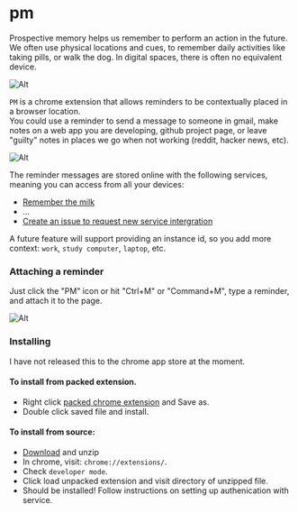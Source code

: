 pm
==

Prospective memory helps us remember to perform an action in the future.  We often use physical locations and cues, 
to remember daily activities like taking pills, or walk the dog.  In digital spaces, there is often no equivalent device.

![Alt](https://raw.github.com/chrisparnin/pm/master/img/github.png)

`PM` is a chrome extension that allows reminders to be contextually placed in a browser location.  
You could use a reminder to send a message to someone in gmail, make notes on a web app you are developing, 
github project page, or leave "guilty" notes in places we go when not working (reddit, hacker news, etc).

![Alt](https://raw.github.com/chrisparnin/pm/master/img/twitter.png)

The reminder messages are stored online with the following services, meaning you can access from all your devices:

- [Remember the milk](http://www.rememberthemilk.com/)
- ...
- [Create an issue to request new service intergration](https://github.com/chrisparnin/pm/issues)

A future feature will support providing an instance id, so you add more context: `work`, `study computer`, `laptop`, etc.

### Attaching a reminder

Just click the "PM" icon or hit "Ctrl+M" or "Command+M", type a reminder, and attach it to the page.

![Alt](https://raw.github.com/chrisparnin/pm/master/img/addreminder.png)

### Installing

I have not released this to the chrome app store at the moment.

#### To install from packed extension.

* Right click [packed chrome extension](https://github.com/chrisparnin/pm/blob/master/release/pm.crx?raw=true) and Save as.  
* Double click saved file and install.

#### To install from source:

- [Download](https://github.com/chrisparnin/pm/archive/master.zip) and unzip
- In chrome, visit: `chrome://extensions/`. 
- Check `developer mode`.  
- Click load unpacked extension and visit directory of unzipped file.
- Should be installed!  Follow instructions on setting up authenication with service.
